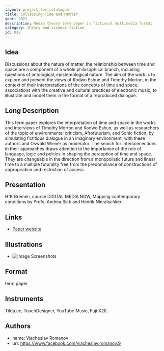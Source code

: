 ```yaml
---
layout: project_for_catalogue
title: Collapsing Time and Matter
year: 2021
description: Media theory term paper in fictional multimedia format
category: theory and science fiction
id: 018
---
```

## Idea

Discussions about the nature of matter, the relationship between time and space are a component of a whole philosophical branch, including questions of ontological, epistemological nature. The aim of the work is to explore and present the views of Kodwo Eshun and Timothy Morton, in the context of their interpretations of the concepts of time and space, associations with the creative and cultural practices of electronic music, to illustrate and model them in the format of a reproduced dialogue.

## Long Description

This term paper explores the interpretation of time and space in the works and interviews of Timothy Morton and Kodwo Eshun, as well as researchers of the topic of environmental criticism, Afrofuturism, and Sonic fiction, by simulating fictitious dialogue in an imaginary environment, with these authors and Oswald Wiener as moderator. The search for interconnections in their approaches draws attention to the importance of the role of language, logic and politics in shaping the perception of time and space. They are changeable in the direction from a monopolistic future and linear time to a multiple futurality free from the predominance of constructions of appropriation and restriction of access.

## Presentation

HfK Bremen, course DIGITAL MEDIA NOW, Mapping contemporary conditions by Profs. Andrea Sick and Henrik Nieratschker

## Links

- [Paper website](http://collapsing.tilda.ws/)

## Illustrations

- ![Image]('url') Screenshots

## Format

term paper

## Instruments

Tilda.cc, TouchDesigner, YouTube Music, Fuji X20.

## Authors

- name: Viacheslav Romanov
- url: https://www.facebook.com/viacheslav.romanov.9
